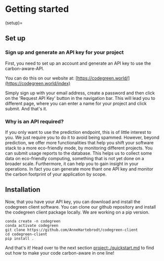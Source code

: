 # Getting started

(setup)=
## Set up
### Sign up and generate an API key for your project

First, you need to set up an account and generate an API key to use the carbon-aware-API.

You can do this on our website at: [https://codegreen.world/](https://codegreen.world/index)

Simply sign up with your email address, create a password and then click on the 'Request API Key' button
in the navigation bar. This will lead you to different page, where you can enter a name for your project
and click submit. And that's it.

### Why is an API required?
If you only want to use the prediction endpoint, this is of little interest to you. We just require
you to do it to avoid being spammed. However, beyond prediction, we offer more functionalities 
that help you shift your software stack to a more eco-friendly mode, by monitoring different projects.
You can submit usage reports to the database. This helps us to collect some data on eco-friendly computing,
something that is not yet done on a broader scale. Furthermore, it can help you to gain insight in your
operations. In fact you can generate more thant one API key and monitor the carbon footprint of your application by scope. 

## Installation
Now, that you have your API key, you can download and install the codegreen client software.
You can clone our github repository and install the codegreen client package locally. We are working on a pip version.

```
conda create -n codegreen
conda activate codegreen
git clone https://github.com/AnneHartebrodt/codegreen-client
cd codegreen-client
pip install .
```

And that's it! Head over to the next section <project:./quickstart.md> to find out how to make your code carbon-aware in one line!



